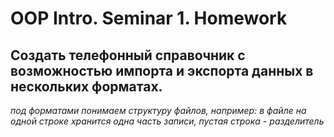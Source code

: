 # OOP Intro. Seminar 1. Homework
## Создать телефонный справочник с возможностью импорта и экспорта данных в нескольких форматах.
*под форматами понимаем структуру файлов, например: в файле на одной строке хранится одна часть записи, пустая строка - разделитель*